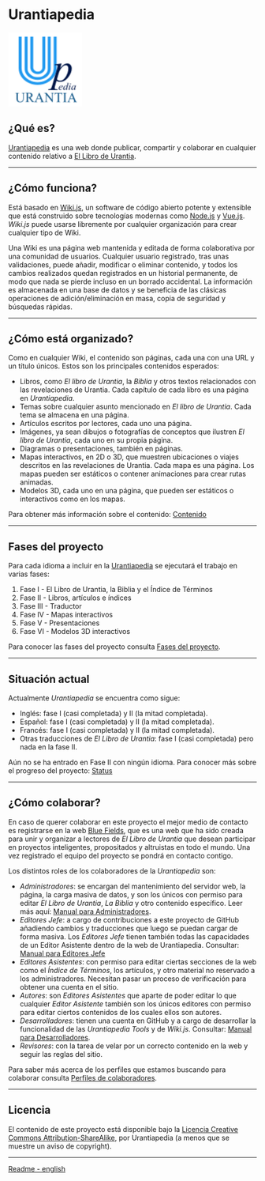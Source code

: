 # Urantiapedia

<img src="./app/uplogo.svg" alt="Urantiapedia" width="150"/>


## ¿Qué es?

[Urantiapedia](https://urantiapedia.org) es una web donde publicar, compartir y colaborar en cualquier contenido relativo a [El Libro de Urantia](https://www.urantia.org/).

---

## ¿Cómo funciona?

Está basado en [Wiki.js](https://js.wiki/), un software de código abierto potente y extensible que está construido sobre tecnologías modernas como [Node.js](https://nodejs.org/) y [Vue.js](https://vuejs.org/). *Wiki.js* puede usarse libremente por cualquier organización para crear cualquier tipo de Wiki.

Una Wiki es una página web mantenida y editada de forma colaborativa por una comunidad de usuarios. Cualquier usuario registrado, tras unas validaciones, puede añadir, modificar o eliminar contenido, y todos los cambios realizados quedan registrados en un historial permanente, de modo que nada se pierde incluso en un borrado accidental. La información es almacenada en una base de datos y se beneficia de las clásicas operaciones de adición/eliminación en masa, copia de seguridad y búsquedas rápidas.

---

## ¿Cómo está organizado?

Como en cualquier Wiki, el contenido son páginas, cada una con una URL y un título únicos. Estos son los principales contenidos esperados:

* Libros, como *El libro de Urantia*, la *Biblia* y otros textos relacionados con las revelaciones de Urantia. Cada capítulo de cada libro es una página en *Urantiapedia*.
* Temas sobre cualquier asunto mencionado en *El libro de Urantia*. Cada tema se almacena en una página.
* Artículos escritos por lectores, cada uno una página.
* Imágenes, ya sean dibujos o fotografías de conceptos que ilustren *El libro de Urantia*, cada uno en su propia página.
* Diagramas o presentaciones, también en páginas.
* Mapas interactivos, en 2D o 3D, que muestren ubicaciones o viajes descritos en las revelaciones de Urantia. Cada mapa es una página. Los mapas pueden ser estáticos o contener animaciones para crear rutas animadas.
* Modelos 3D, cada uno en una página, que pueden ser estáticos o interactivos como en los mapas.

Para obtener más información sobre el contenido: [Contenido](https://urantiapedia.org/es/help/content.md)

---

## Fases del proyecto

Para cada idioma a incluir en la [Urantiapedia](https://urantiapedia.org) se ejecutará el trabajo en varias fases:
1. Fase I - El Libro de Urantia, la Biblia y el Índice de Términos
2. Fase II - Libros, artículos e índices
3. Fase III - Traductor
4. Fase IV - Mapas interactivos
5. Fase V - Presentaciones
6. Fase VI - Modelos 3D interactivos

Para conocer las fases del proyecto consulta [Fases del proyecto](https://urantiapedia.org/es/help/phases).

---

## Situación actual

Actualmente *Urantiapedia* se encuentra como sigue:
* Inglés: fase I (casi completada) y II (la mitad completada).
* Español: fase I (casi completada) y II (la mitad completada).
* Francés: fase I (casi completada) y II (la mitad completada).
* Otras traducciones de *El Libro de Urantia*: fase I (casi completada) pero nada en la fase II.

Aún no se ha entrado en Fase II con ningún idioma. Para conocer más sobre el progreso del proyecto: [Status](https://urantiapedia.org/es/help/status)

---

## ¿Cómo colaborar?

En caso de querer colaborar en este proyecto el mejor medio de contacto es registrarse en la web [Blue Fields](https://blue-fields.netlify.app/), que es una web que ha sido creada para unir y organizar a lectores de *El Libro de Urantia* que desean participar en proyectos inteligentes, propositados y altruistas en todo el mundo. Una vez registrado el equipo del proyecto se pondrá en contacto contigo.

Los distintos roles de los colaboradores de la *Urantiapedia* son:
* *Administradores*: se encargan del mantenimiento del servidor web, la página, la carga masiva de datos, y son los únicos con permiso para editar *El Libro de Urantia*, *La Biblia* y otro contenido específico. Leer más aquí: [Manual para Administradores](https://urantiapedia.org/es/help/admin).
* *Editores Jefe*: a cargo de contribuciones a este proyecto de GitHub añadiendo cambios y traducciones que luego se puedan cargar de forma masiva. Los *Editores Jefe* tienen también todas las capacidades de un Editor Asistente dentro de la web de Urantiapedia. Consultar: [Manual para Editores Jefe](https://urantiapedia.org/es/help/github)
* *Editores Asistentes*: con permiso para editar ciertas secciones de la web como el *Índice de Términos*, los artículos, y otro material no reservado a los administradores. Necesitan pasar un proceso de verificación para obtener una cuenta en el sitio.
* *Autores*: son *Editores Asistentes* que aparte de poder editar lo que cualquier *Editor Asistente* también son los únicos editores con permiso para editar ciertos contenidos de los cuales ellos son autores.
* *Desarrolladores*: tienen una cuenta en GitHub y a cargo de desarrollar la funcionalidad de las *Urantiapedia Tools* y de *Wiki.js*. Consultar: [Manual para Desarrolladores](https://urantiapedia.org/es/help/devs).
* *Revisores*: con la tarea de velar por un correcto contenido en la web y seguir las reglas del sitio.

Para saber más acerca de los perfiles que estamos buscando para colaborar consulta [Perfiles de colaboradores](https://urantiapedia.org/es/help/roles).


---

## Licencia

El contenido de este proyecto está disponible bajo la [Licencia Creative Commons Attribution-ShareAlike](https://spdx.org/licenses/CC-BY-SA-3.0.html), por Urantiapedia (a menos que se muestre un aviso de copyright). 

---

[Readme - english](https://github.com/JanHerca/urantiapedia/blob/master/README.md)
